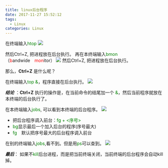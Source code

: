 ```yaml
---
title: linux后台程序
date: 2017-11-27 15:52:12
tags:
  - Linux
categories: Linux
---
```


在终端输入<font color=green>htop</font>
![](http://mitre.oss-cn-hangzhou.aliyuncs.com/blog_pic/htop-bg-fg.png)

然后Ctrl+Z, 把进程放在后台执行。
再在本终端输入<font color=green>bmon</font>  
（<font color=red>b</font>andwide　<font color=red>mon</font>itor）
![](http://mitre.oss-cn-hangzhou.aliyuncs.com/blog_pic/bmon-bg-fg.png)
然后Ctrl+Z, 把进程放在后台执行。

那么，__Ctrl+Z__ 是什么呢？

在终端输入<font color=green>top &</font>，程序直接在后台执行。
![](http://mitre.oss-cn-hangzhou.aliyuncs.com/blog_pic/top-bg-fg.png)


__*结论*__ ：__Ctrl+Z__ 执行的操作是，在当前命令的结尾加一个<font color=green> &</font>，然后当前程序就放在本终端的后台执行了。

在本终端输入<font color=green>jobs</font>, 可以看到本终端的后台程序。
![](http://mitre.oss-cn-hangzhou.aliyuncs.com/blog_pic/jobs-bg-fg.png)
- 把后台程序调入前台：<font color=green>fg + <序号></font>   
- <font color=green>bg</font>显示最后一个加入后台的程序(序号最大)
- <font color=green>fg</font>　默认把序号最大的后台程序调入前台

在别的终端输入<font color=green>jobs</font>,看不到。但是用<font color=green>ps</font>可以查到。
![](http://mitre.oss-cn-hangzhou.aliyuncs.com/blog_pic/newterminal-bg-fg.png)

__*最后*__：
如果不<font color=green>kill</font>后台进程，而是把当前终端关闭，当前终端的后台程序会自动kill掉。

